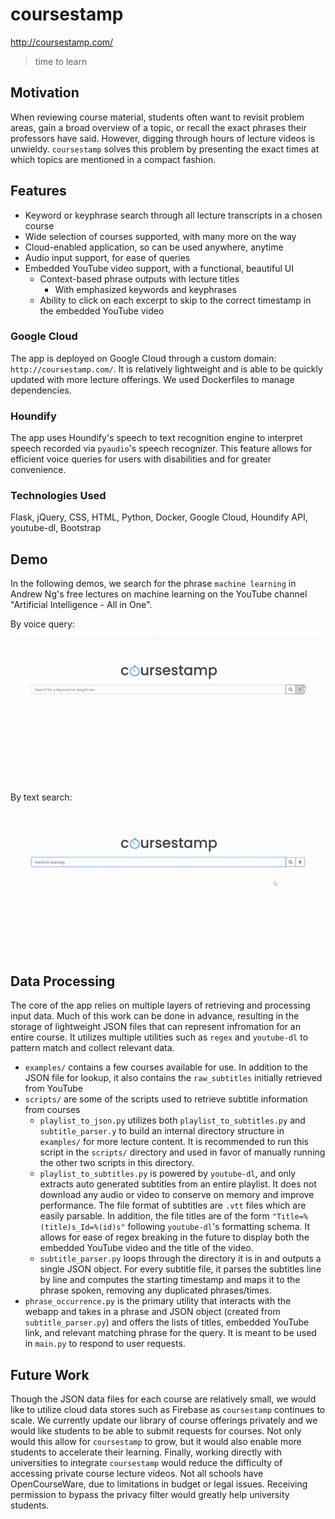 # coursestamp
<http://coursestamp.com/>
> time to learn

## Motivation
When reviewing course material, students often want to revisit problem areas, gain a broad overview of a topic, or recall the exact phrases their professors have said. However, digging through hours of lecture videos is unwieldy. `coursestamp` solves this problem by presenting the exact times at which topics are mentioned in a compact fashion.

## Features
- Keyword or keyphrase search through all lecture transcripts in a chosen course
- Wide selection of courses supported, with many more on the way
- Cloud-enabled application, so can be used anywhere, anytime
- Audio input support, for ease of queries
- Embedded YouTube video support, with a functional, beautiful UI
    - Context-based phrase outputs with lecture titles
        - With emphasized keywords and keyphrases
    - Ability to click on each excerpt to skip to the correct timestamp in the embedded YouTube video

### Google Cloud
The app is deployed on Google Cloud through a custom domain: `http://coursestamp.com/`. It is relatively lightweight and is able to be quickly updated with more lecture offerings. We used Dockerfiles to manage dependencies.
### Houndify
The app uses Houndify's speech to text recognition engine to interpret speech recorded via `pyaudio`'s speech recognizer. This feature allows for efficient voice queries for users with disabilities and for greater convenience.
### Technologies Used
Flask, jQuery, CSS, HTML, Python, Docker, Google Cloud, Houndify API, youtube-dl, Bootstrap
## Demo

In the following demos, we search for the phrase `machine learning` in Andrew Ng's free lectures on machine learning on the YouTube channel "Artificial Intelligence - All in One".

By voice query:

<img src="demo/voice_search_gif.gif" width="600">

By text search:

<img src="demo/text_search_gif.gif" width="600">

## Data Processing
The core of the app relies on multiple layers of retrieving and processing input data. Much of this work can be done in advance, resulting in the storage of lightweight JSON files that can represent infromation for an entire course. It utilizes multiple utilities such as `regex` and `youtube-dl` to pattern match and collect relevant data.
- `examples/` contains a few courses available for use. In addition to the JSON file for lookup, it also contains the `raw_subtitles` initially retrieved from YouTube
- `scripts/` are some of the scripts used to retrieve subtitle information from courses
    - `playlist_to_json.py` utilizes both `playlist_to_subtitles.py` and `subtitle_parser.y` to build an internal directory structure in `examples/` for more lecture content. It is recommended to run this script in the `scripts/` directory and used in favor of manually running the other two scripts in this directory.
    - `playlist_to_subtitles.py` is powered by `youtube-dl`, and only extracts auto generated subtitles from an entire playlist. It does not download any audio or video to conserve on memory and improve performance. The file format of subtitles are `.vtt` files which are easily parsable. In addition, the file titles are of the form `"Title=%(title)s_Id=%(id)s"` following `youtube-dl`'s formatting schema. It allows for ease of regex breaking in the future to display both the embedded YouTube video and the title of the video.
    - `subtitle_parser.py` loops through the directory it is in and outputs a single JSON object. For every subtitle file, it parses the subtitles line by line and computes the starting timestamp and maps it to the phrase spoken, removing any duplicated phrases/times.
- `phrase_occurrence.py` is the primary utility that interacts with the webapp and takes in a phrase and JSON object (created from `subtitle_parser.py`) and offers the lists of titles, embedded YouTube link, and relevant matching phrase for the query. It is meant to be used in `main.py` to respond to user requests.

## Future Work
Though the JSON data files for each course are relatively small, we would like to utilize cloud data stores such as Firebase as `coursestamp` continues to scale. We currently update our library of course offerings privately and we would like students to be able to submit requests for courses. Not only would this allow for `coursestamp` to grow, but it would also enable more students to accelerate their learning. Finally, working directly with universities to integrate `coursestamp` would reduce the difficulty of accessing private course lecture videos. Not all schools have OpenCourseWare, due to limitations in budget or legal issues. Receiving permission to bypass the privacy filter would greatly help university students.
